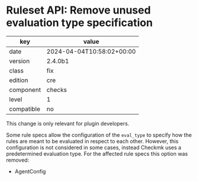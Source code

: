 [//]: # (werk v2)
# Ruleset API: Remove unused evaluation type specification

key        | value
---------- | ---
date       | 2024-04-04T10:58:02+00:00
version    | 2.4.0b1
class      | fix
edition    | cre
component  | checks
level      | 1
compatible | no

This change is only relevant for plugin developers.

Some rule specs allow the configuration of the `eval_type` to specify how the rules are meant to be evaluated in respect to each other.
However, this configuration is not considered in some cases, instead Checkmk uses a predetermined evaluation type.
For the affected rule specs this option was removed:
* AgentConfig

